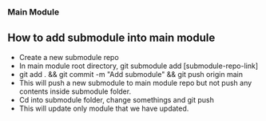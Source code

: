 ### Main Module

## How to add submodule into main module

- Create a new submodule repo
- In main module root directory, git submodule add [submodule-repo-link]
- git add . && git commit -m "Add submodule" && git push origin main
- This will push a new submodule to main module repo but not push any contents inside submodule folder.
- Cd into submodule folder, change somethings and git push
- This will update only module that we have updated.
